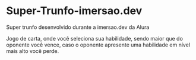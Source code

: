 # Super-Trunfo-imersao.dev

Super trunfo desenvolvido durante a imersao.dev da Alura

Jogo de carta, onde você seleciona sua habilidade, sendo maior que do oponente você vence, caso o oponente apresente uma habilidade em nível mais alto você perde. 
